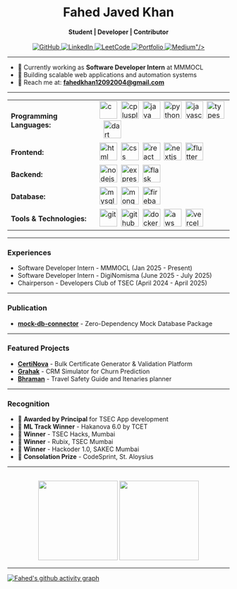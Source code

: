 <div align="center">
  <h1>Fahed Javed Khan</h1>
</div>
<div align="center">
    <strong>Student | Developer | Contributor</strong>
</div>

<br>

<div align="center">
  <a href="https://github.com/12fahed">
    <img src="https://img.shields.io/badge/GitHub-100000?style=for-the-badge&logo=github&logoColor=white" alt="GitHub"/>
  </a>
  <a href="https://linkedin.com/in/fahed-javed-khan">
    <img src="https://img.shields.io/badge/LinkedIn-0077B5?style=for-the-badge&logo=linkedin&logoColor=white" alt="LinkedIn"/>
  </a>
  <a href="https://leetcode.com/12fahed">
    <img src="https://img.shields.io/badge/LeetCode-FFA116?style=for-the-badge&logo=leetcode&logoColor=black" alt="LeetCode"/>
  </a>
  <a href="https://fahed-khan.vercel.app">
    <img src="https://img.shields.io/website?url=https://fahed-khan.vercel.app&up_message=Portfolio&style=for-the-badge&logo=website&logoColor=black" alt="Portfolio"/>
  </a>
  <a href="https://medium.com/@fahedkhan12092004">
    <img src="<img src="https://img.shields.io/badge/Medium-100000?style=for-the-badge&logo=medium&logoColor=white" alt="Medium"/>"/>
  </a>
</div>

<hr>

- 💼 Currently working as **Software Developer Intern** at MMMOCL
- 🔭 Building scalable web applications and automation systems
- 📧 Reach me at: **fahedkhan12092004@gmail.com**

<hr>

<table>
  <tr>
    <td><strong>Programming Languages:</strong></td>
    <td>
      <img src="https://go-skill-icons.vercel.app/api/icons?i=c" alt="c" width="40" height="40"/>&nbsp;
      <img src="https://go-skill-icons.vercel.app/api/icons?i=cpp" alt="cplusplus" width="40" height="40"/>&nbsp;
      <img src="https://go-skill-icons.vercel.app/api/icons?i=java" alt="java" width="40" height="40"/>&nbsp;
      <img src="https://go-skill-icons.vercel.app/api/icons?i=py" alt="python" width="40" height="40"/>&nbsp;
      <img src="https://go-skill-icons.vercel.app/api/icons?i=js" alt="javascript" width="40" height="40"/>&nbsp;
      <img src="https://go-skill-icons.vercel.app/api/icons?i=ts" alt="typescript" width="40" height="40"/>&nbsp;
      <img src="https://go-skill-icons.vercel.app/api/icons?i=dart" alt="dart" width="40" height="40"/>&nbsp;
    </td>
  </tr>
  <tr>
    <td><strong>Frontend:</strong></td>
    <td>
      <img src="https://go-skill-icons.vercel.app/api/icons?i=html" alt="html" width="40" height="40"/>&nbsp;
      <img src="https://go-skill-icons.vercel.app/api/icons?i=css" alt="css" width="40" height="40"/>&nbsp;
      <img src="https://go-skill-icons.vercel.app/api/icons?i=react" alt="react" width="40" height="40"/>&nbsp;
      <img src="https://go-skill-icons.vercel.app/api/icons?i=next" alt="nextjs" width="40" height="40"/>&nbsp;
      <img src="https://go-skill-icons.vercel.app/api/icons?i=flutter" alt="flutter" width="40" height="40"/>&nbsp;
    </td>
  </tr>
  <tr>
    <td><strong>Backend:</strong></td>
    <td>
      <img src="https://go-skill-icons.vercel.app/api/icons?i=nodejs" alt="nodejs" width="40" height="40"/>&nbsp;
      <img src="https://go-skill-icons.vercel.app/api/icons?i=express" alt="express" width="40" height="40"/>&nbsp;
      <img src="https://go-skill-icons.vercel.app/api/icons?i=flask" alt="flask" width="40" height="40"/>&nbsp;
    </td>
  </tr>
  <tr>
    <td><strong>Database:</strong></td>
    <td>
      <img src="https://go-skill-icons.vercel.app/api/icons?i=mysql" alt="mysql" width="40" height="40"/>&nbsp;
      <img src="https://go-skill-icons.vercel.app/api/icons?i=mongodb" alt="mongodb" width="40" height="40"/>&nbsp;
      <img src="https://go-skill-icons.vercel.app/api/icons?i=firebase" alt="firebase" width="40" height="40"/>&nbsp;
    </td>
  </tr>
  <tr>
    <td><strong>Tools & Technologies:</strong></td>
    <td>
      <img src="https://go-skill-icons.vercel.app/api/icons?i=git" alt="git" width="40" height="40"/>&nbsp;
      <img src="https://go-skill-icons.vercel.app/api/icons?i=github" alt="github" width="40" height="40"/>&nbsp;
      <img src="https://go-skill-icons.vercel.app/api/icons?i=docker" alt="docker" width="40" height="40"/>&nbsp;
      <img src="https://go-skill-icons.vercel.app/api/icons?i=aws" alt="aws" width="40" height="40"/>&nbsp;
      <img src="https://go-skill-icons.vercel.app/api/icons?i=vercel" alt="vercel" width="40" height="40"/>&nbsp;
    </td>
  </tr>
</table>

<hr>

### Experiences

- Software Developer Intern - MMMOCL (Jan 2025 - Present)
- Software Developer Intern - DigiNomisma (June 2025 - July 2025)
- Chairperson - Developers Club of TSEC (April 2024 - April 2025)

<hr>

<!--
### Open Source Contribution
- [**requestly-automation**](https://github.com/requestly/requestly-automation) - Added query parameter manipulation utilities for URL automation
-->

### Publication

- [**mock-db-connector**](https://www.npmjs.com/package/mock-db-connector) - Zero-Dependency Mock Database Package

<hr>

### Featured Projects

- [**CertiNova**](https://certinova.vercel.app/) - Bulk Certificate Generator & Validation Platform
- [**Grahak**](https://github.com/12fahed/Customer-Churn-Prediction-and-Proactive-Retention) - CRM Simulator for Churn Prediction
- [**Bhraman**](https://github.com/12fahed/Bhraman-Travel-Guide-and-Safety) - Travel Safety Guide and Itenaries planner
<hr>

### Recognition

- 🌟 **Awarded by Principal** for TSEC App development
- 🥇 **ML Track Winner** - Hakanova 6.0 by TCET
- 🥇 **Winner** - TSEC Hacks, Mumbai
- 🥇 **Winner** - Rubix, TSEC Mumbai
- 🥇 **Winner** - Hackoder 1.0, SAKEC Mumbai
- 🏅 **Consolation Prize** - CodeSprint, St. Aloysius

<hr>
<br>
<div align="center">
  <img height="180em" src="https://github-readme-stats.vercel.app/api?username=12fahed&show_icons=true&theme=radical&include_all_commits=true&count_private=true"/>
  <img height="180em" src="https://github-readme-stats.vercel.app/api/top-langs/?username=12fahed&layout=compact&langs_count=7&theme=radical"/>
</div>

<hr>

[![Fahed's github activity graph](https://github-readme-activity-graph.vercel.app/graph?username=12fahed&theme=react-dark)](https://github.com/12fahed)
